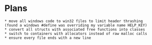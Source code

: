 # Plans
	* move all windows code to win32 files to limit header thrashing (found a windows #define was overriding my variable name HELP_KEY)
	* convert all structs with associated free functions into classes
	* switch to containers with allocators instead of raw malloc calls
	* ensure every file ends with a new line
